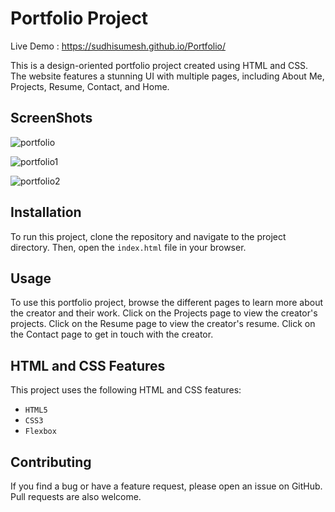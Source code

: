 # Portfolio Project

Live Demo : https://sudhisumesh.github.io/Portfolio/

This is a design-oriented portfolio project created using HTML and CSS. The website features a stunning UI with multiple pages, including About Me, Projects, Resume, Contact, and Home.

## ScreenShots

![portfolio](https://github.com/SumeshSudhi/Portfolio_Website/assets/155970384/090e9e41-35bd-4bd3-9f5b-51b5bd9d6612)

![portfolio1](https://github.com/SumeshSudhi/Portfolio_Website/assets/155970384/fac29635-b743-49f3-b61b-d0135bc3d540)

![portfolio2](https://github.com/SumeshSudhi/Portfolio_Website/assets/155970384/4ca6e466-10ef-4a1c-95ad-80e09002e275)

## Installation

To run this project, clone the repository and navigate to the project directory. Then, open the `index.html` file in your browser.

## Usage

To use this portfolio project, browse the different pages to learn more about the creator and their work. Click on the Projects page to view the creator's projects. Click on the Resume page to view the creator's resume. Click on the Contact page to get in touch with the creator.

## HTML and CSS Features

This project uses the following HTML and CSS features:

- `HTML5`
- `CSS3`
- `Flexbox`

## Contributing

If you find a bug or have a feature request, please open an issue on GitHub. Pull requests are also welcome.

